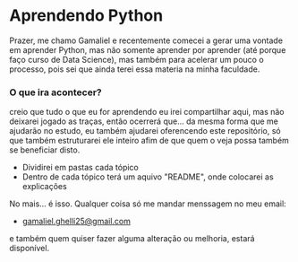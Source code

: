 # Aprendendo Python

Prazer, me chamo Gamaliel e recentemente comecei a gerar uma vontade em aprender Python, mas não somente aprender por aprender (até porque faço curso de Data Science), mas também para acelerar um pouco o processo, pois sei que ainda terei essa materia na minha faculdade.

### O que ira acontecer?

creio que tudo o que eu for aprendendo eu irei compartilhar aqui, mas não deixarei jogado as traças, então ocerrerá que...
da mesma forma que me ajudarão no estudo, eu também ajudarei oferencendo este repositório, só que também estruturarei ele inteiro afim de que quem o veja possa também se beneficiar disto.

- Dividirei em pastas cada tópico
- Dentro de cada tópico terá um aquivo "README", onde colocarei as explicações

No mais... é isso. Qualquer coisa só me mandar menssagem no meu email:

- <gamaliel.ghelli25@gmail.com>

e também quem quiser fazer alguma alteração ou melhoria, estará disponível.

